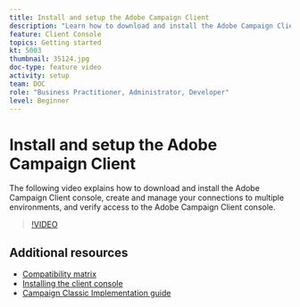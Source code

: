 ```yaml
---
title: Install and setup the Adobe Campaign Client
description: "Learn how to download and install the Adobe Campaign Client console, create and manage your connections to multiple environments, and to verify access to the Adobe Campaign Client console."
feature: Client Console
topics: Getting started
kt: 5003
thumbnail: 35124.jpg
doc-type: feature video
activity: setup
team: DOC
role: "Business Practitioner, Administrator, Developer"
level: Beginner
---
```


# Install and setup the Adobe Campaign Client

The following video explains how to download and install the Adobe Campaign Client console, create and manage your connections to multiple environments, and verify access to the Adobe Campaign Client console.

>[!VIDEO](https://video.tv.adobe.com/v/35124?quality=12)

## Additional resources

* [Compatibility matrix](https://helpx.adobe.com/campaign/kb/compatibility-matrix.html)
* [Installing the client console](https://docs.adobe.com/content/help/en/campaign-classic/using/installing-campaign-classic/installing-campaign-in-windows-/installing-the-client-console.html)
* [Campaign Classic Implementation guide](https://helpx.adobe.com/campaign/kb/acc-implementation.html)
